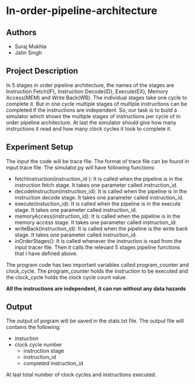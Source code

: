 # In-order-pipeline-architecture
## Authors
 * Suraj Mukhia
 * Jatin Singh

## Project Description
In 5 stages in order pipeline architecture, the names of the stages are Instruction Fetch(IF), Instruction Decode(ID), Execute(EX), Memory Access(MEM) and Write Back(WB). The individual stages take one cycle to complete it. But in one cycle multiple stages of multiple instructions can be completed if the instructions are independent. So, our task is to build a simulator which shows the multiple stages of instructions per cycle of in order pipeline architecture. At last the simulator should give how many instructions it read and how many clock cycles it took to complete it.

## Experiment Setup
The input the code will be trace file. The format of trace file can be found in input.trace file.
The simulator.py will have following functions:
* fetchInstruction(instruction_id ): It is called when the pipeline is in the instruction fetch stage. It takes one parameter called instruction_id.
* decodeInstruction(instruction_id): It is called when the pipeline is in the instruction decode stage. It takes one parameter called instruction_id.
* execute(instuction_id): It is called when the pipeline is in the execute stage. It takes one parameter called instruction_id.
* memoryAccess(instruction_id): It is called when the pipeline is in the memory access stage. It takes one parameter called instruction_id.
* writeBack(instruction_id): It is called when the pipeline is the write back stage. It takes one parameter called instruction_id.
* inOrderStages(): It is called whenever the instruction is read from the input tracer file. Then it calls the relevant 5 stages pipeline functions that I have defined above.

The program code has two important variables called program_counter and clock_cycle. The program_counter holds the instruction to be executed and the clock_cycle holds the clock cycle count value.

**All the instructions are independent, it can run without any data hazards**


## Output
The output of pogram will be saved in the stats.txt file. 
The output file will contains the following:
* instuction 
* clock cycle number
  * instruction stage
  * instruction_id
  * completed instruction_id

At last total number of clock cycles and instructions executed.
